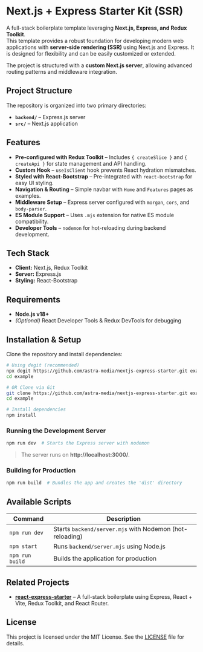 # Next.js + Express Starter Kit (SSR)

A full-stack boilerplate template leveraging **Next.js, Express, and Redux Toolkit**.  
This template provides a robust foundation for developing modern web applications with **server-side rendering (SSR)** using Next.js and Express. It is designed for flexibility and can be easily customized or extended.

The project is structured with a **custom Next.js server**, allowing advanced routing patterns and middleware integration.

## Project Structure

The repository is organized into two primary directories:

- **`backend/`** – Express.js server
- **`src/`** – Next.js application

## Features

- **Pre-configured with Redux Toolkit** – Includes `{ createSlice }` and `{ createApi }` for state management and API handling.
- **Custom Hook** – `useIsClient` hook prevents React hydration mismatches.
- **Styled with React-Bootstrap** – Pre-integrated with `react-bootstrap` for easy UI styling.
- **Navigation & Routing** – Simple navbar with `Home` and `Features` pages as examples.
- **Middleware Setup** – Express server configured with `morgan`, `cors`, and `body-parser`.
- **ES Module Support** – Uses `.mjs` extension for native ES module compatibility.
- **Developer Tools** – `nodemon` for hot-reloading during backend development.

## Tech Stack

- **Client:** Next.js, Redux Toolkit
- **Server:** Express.js
- **Styling:** React-Bootstrap

## Requirements

- **Node.js v18+**
- _(Optional)_ React Developer Tools & Redux DevTools for debugging

## Installation & Setup

Clone the repository and install dependencies:

```sh
# Using degit (recommended)
npx degit https://github.com/astra-media/nextjs-express-starter.git example
cd example

# OR Clone via Git
git clone https://github.com/astra-media/nextjs-express-starter.git example
cd example

# Install dependencies
npm install
```

### Running the Development Server

```sh
npm run dev  # Starts the Express server with nodemon
```

> The server runs on **http://localhost:3000/**.

### Building for Production

```sh
npm run build  # Bundles the app and creates the 'dist' directory
```

## Available Scripts

| Command         | Description                                              |
| --------------- | -------------------------------------------------------- |
| `npm run dev`   | Starts `backend/server.mjs` with Nodemon (hot-reloading) |
| `npm start`     | Runs `backend/server.mjs` using Node.js                  |
| `npm run build` | Builds the application for production                    |

## Related Projects

- **[react-express-starter][2]** – A full-stack boilerplate using Express, React + Vite, Redux Toolkit, and React Router.

## License

This project is licensed under the MIT License. See the [LICENSE][1] file for details.

[1]: https://github.com/astra-media/nextjs-express-starter/blob/main/LICENSE 'LICENSE'
[2]: https://github.com/astra-media/react-express-starter.git 'react-express-starter'
